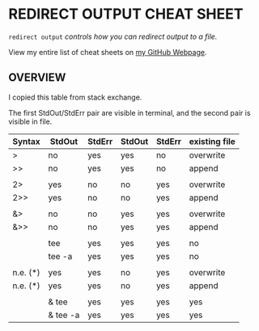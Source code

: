# REDIRECT OUTPUT CHEAT SHEET

`redirect output` _controls how you can redirect output to a file._

View my entire list of cheat sheets on
[my GitHub Webpage](https://jeffdecola.github.io/my-cheat-sheets/).

## OVERVIEW

I copied this table from stack exchange.

The first StdOut/StdErr pair are visible in terminal, and the second pair
is visible in file.

|  Syntax   |  StdOut  |  StdErr  |  StdOut  |  StdErr  | existing file |
|-----------|----------|----------|----------|----------|---------------|
|     >     |    no    |   yes    |   yes    |    no    |  overwrite    |
|     >>    |    no    |   yes    |   yes    |    no    |   append      |
|           |          |          |          |          |               |
|    2>     |   yes    |    no    |    no    |   yes    |  overwrite    |
|    2>>    |   yes    |    no    |    no    |   yes    |   append      |
|           |          |          |          |          |               |
|    &>     |    no    |    no    |   yes    |   yes    |  overwrite    |
|    &>>    |    no    |    no    |   yes    |   yes    |   append      |
|           |          |          |          |          |               |
|  | tee    |   yes    |   yes    |   yes    |    no    |  overwrite    |
|  | tee -a |   yes    |   yes    |   yes    |    no    |   append      |
|           |          |          |          |          |               |
|  n.e. (*) |   yes    |   yes    |    no    |   yes    |  overwrite    |
|  n.e. (*) |   yes    |   yes    |    no    |   yes    |   append      |
|           |          |          |          |          |               |
| |& tee    |   yes    |   yes    |   yes    |   yes    |  overwrite    |
| |& tee -a |   yes    |   yes    |   yes    |   yes    |   append      |
